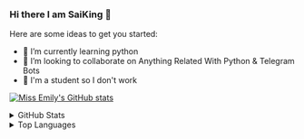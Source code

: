 ### Hi there I am SaiKing 👋


Here are some ideas to get you started:

- 🌱 I’m currently learning python
- 💞️ I’m looking to collaborate on Anything Related With Python & Telegram Bots
- 🔭 I'm a student so I don't work

[![Miss Emily's GitHub stats](https://github-readme-stats.vercel.app/api?username=CreatorXDev&theme=aura&count_private=true&show_icons=true&cache_seconds=900)](https://github.com/CreatorXDev/github-readme-stats)

<details>
  <summary>GitHub Stats</summary>
  <br/>
<p align="left"> <a href="https://github.com/CreatorXDev"><img src="https://github-readme-stats.vercel.app/api?username=CreatorXDev" alt="CreatorXDev" /></a> </p>

</details>
<details>
    <summary>Top Languages</summary>
    <br/>
  
[![Top Langs](https://github-readme-stats.vercel.app/api/top-langs/?username=CreatorXDev)](https://github.com/CreatorXDev)

<details>
  <summary>Where To Find Me</summary>
  <br/>

<p align="left"><a href="https://t.me/sai0909"> <img src="https://img.shields.io/badge/Telegram-2CA5E0?style=for-the-badge&logo=telegram&logoColor=white"</a> </p>
<p align="left"><a href="https://github.com/CreatorXDev"> <img src="https://img.shields.io/badge/-Github-181717?style=for-the-badge&logo=Github&logoColor=white" </a></p>  
</details>

